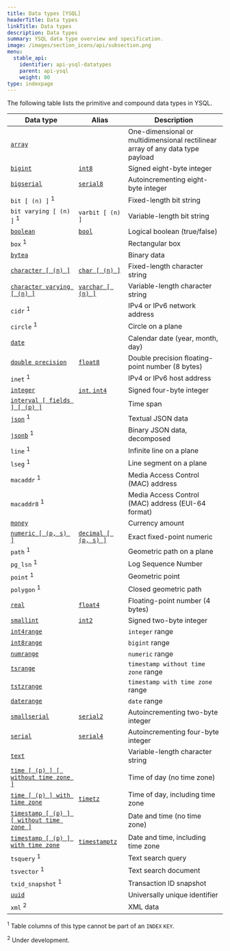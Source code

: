 ```yaml
---
title: Data types [YSQL]
headerTitle: Data types
linkTitle: Data types
description: Data types
summary: YSQL data type overview and specification.
image: /images/section_icons/api/subsection.png
menu:
  stable_api:
    identifier: api-ysql-datatypes
    parent: api-ysql
    weight: 80
type: indexpage
---
```


The following table lists the primitive and compound data types in YSQL.

| Data type | Alias | Description |
|-----------|-------|-------------|
| [`array`](type_array/) |  | One-dimensional or multidimensional rectilinear array of any data type payload |
| [`bigint`](type_numeric) | [`int8`](type_numeric) | Signed eight-byte integer |
| [`bigserial`](type_serial) | [`serial8`](type_serial) | Autoincrementing eight-byte integer |
| `bit [ (n) ]` <sup>1</sup> | | Fixed-length bit string |
| `bit varying [ (n) ]` <sup>1</sup> | `varbit [ (n) ]` | Variable-length bit string |
| [`boolean`](type_bool) | [`bool`](type_bool) | Logical boolean (true/false) |
| `box` <sup>1</sup> | | Rectangular box |
| [`bytea`](type_binary) | | Binary data |
| [`character [ (n) ]`](type_character) | [`char [ (n) ]`](type_character) | Fixed-length character string |
| [`character varying [ (n) ]`](type_character) | [`varchar [ (n) ]`](type_character) | Variable-length character string |
| `cidr` <sup>1</sup> | | IPv4 or IPv6 network address |
| `circle` <sup>1</sup> | | Circle on a plane |
| [`date`](type_datetime/) | | Calendar date (year, month, day) |
| [`double precision`](type_numeric) | [`float8`](type_numeric) | Double precision floating-point number (8 bytes) |
| `inet` <sup>1</sup> | | IPv4 or IPv6 host address |
| [`integer`](type_numeric) | [`int`, `int4`](type_numeric) | Signed four-byte integer |
| [`interval [ fields ] [ (p) ]`](type_datetime/) | | Time span |
| [`json`](type_json/) <sup>1</sup> | | Textual JSON data |
| [`jsonb`](type_json/) <sup>1</sup> | | Binary JSON data, decomposed |
| `line` <sup>1</sup> | | Infinite line on a plane |
| `lseg` <sup>1</sup> | | Line segment on a plane |
| `macaddr` <sup>1</sup> | | Media Access Control (MAC) address |
| `macaddr8` <sup>1</sup> | | Media Access Control (MAC) address (EUI-64 format) |
| [`money`](type_money) | | Currency amount |
| [`numeric [ (p, s) ]`](type_numeric) | [`decimal [ (p, s) ]`](type_numeric) | Exact fixed-point numeric |
| `path` <sup>1</sup> | | Geometric path on a plane |
| `pg_lsn` <sup>1</sup> | | Log Sequence Number |
| `point` <sup>1</sup> | | Geometric point |
| `polygon` <sup>1</sup> | | Closed geometric path |
| [`real`](type_numeric) | [`float4`](type_numeric) | Floating-point number (4 bytes) |
| [`smallint`](type_numeric) | [`int2`](type_numeric) | Signed two-byte integer |
| [`int4range`](type_range#synopsis) | | `integer` range |
| [`int8range`](type_range#synopsis) | | `bigint` range |
| [`numrange`](type_range#synopsis) | | `numeric` range |
| [`tsrange`](type_range#synopsis) | | `timestamp without time zone` range |
| [`tstzrange`](type_range#synopsis) | | `timestamp with time zone` range |
| [`daterange`](type_range#synopsis) | | `date` range |
| [`smallserial`](type_serial) | [`serial2`](type_serial) | Autoincrementing two-byte integer |
| [`serial`](type_serial) | [`serial4`](type_serial) | Autoincrementing four-byte integer |
| [`text`](type_character) | | Variable-length character string |
| [`time [ (p) ] [ without time zone ]`](type_datetime/) | | Time of day (no time zone) |
| [`time [ (p) ] with time zone`](type_datetime/) | [`timetz`](type_datetime/) | Time of day, including time zone |
| [`timestamp [ (p) ] [ without time zone ]`](type_datetime/) | | Date and time (no time zone) |
| [`timestamp [ (p) ] with time zone`](type_datetime/) | [`timestamptz`](type_datetime/) | Date and time, including time zone |
| `tsquery` <sup>1</sup> | | Text search query |
| `tsvector` <sup>1</sup> | | Text search document |
| `txid_snapshot` <sup>1</sup> | | Transaction ID snapshot |
| [`uuid`](type_uuid) | | Universally unique identifier |
| `xml` <sup>2</sup> | | XML data |

<sup>1</sup> Table columns of this type cannot be part of an `INDEX` `KEY`.

<sup>2</sup> Under development.
